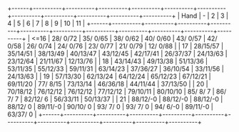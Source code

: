 +------+----------+----------+----------+----------+----------+----------+----------+----------+----------+----------+----------+
| Hand |    -     |    2     |    3     |    4     |    5     |    6     |    7     |    8     |    9     |    10    |    11    |
+------+----------+----------+----------+----------+----------+----------+----------+----------+----------+----------+----------+
| <=16 | 28/ 0/72 | 35/ 0/65 | 38/ 0/62 | 40/ 0/60 | 43/ 0/57 | 42/ 0/58 | 26/ 0/74 | 24/ 0/76 | 23/ 0/77 | 21/ 0/79 | 12/ 0/88 |
|  17  | 28/15/57 | 35/14/51 | 38/13/49 | 40/13/47 | 43/12/45 | 42/17/41 | 26/37/37 | 24/13/63 | 23/12/64 | 21/11/67 | 12/13/76 |
|  18  | 43/14/43 | 49/13/38 | 51/13/36 | 53/11/35 | 55/12/33 | 59/11/31 | 63/14/23 | 37/36/27 | 36/10/54 | 33/11/56 | 24/13/63 |
|  19  | 57/13/30 | 62/13/24 | 64/12/24 | 65/12/23 | 67/12/21 | 69/11/20 | 77/ 8/15 | 73/13/14 | 46/36/18 | 44/11/44 | 37/13/50 |
|  20  | 70/18/12 | 76/12/12 | 76/12/12 | 77/12/12 | 79/10/11 | 80/10/10 | 85/ 8/ 7 | 86/ 7/ 7 | 82/12/ 6 | 56/33/11 | 50/13/37 |
|  21  | 88/12/-0 | 88/12/-0 | 88/12/-0 | 88/12/ 0 | 89/11/-0 | 90/10/ 0 | 93/ 7/ 0 | 93/ 7/ 0 | 94/ 6/-0 | 89/11/-0 | 63/37/ 0 |
+------+----------+----------+----------+----------+----------+----------+----------+----------+----------+----------+----------+
